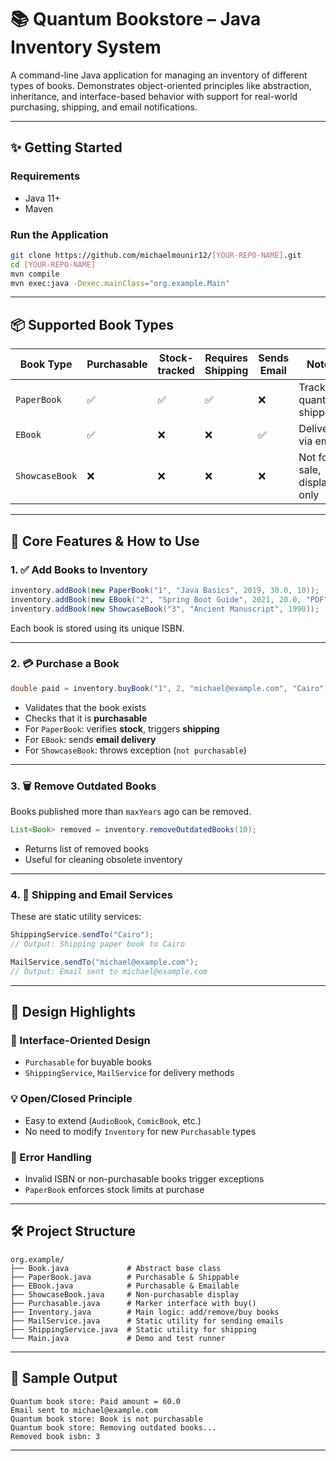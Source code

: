 # 📚 Quantum Bookstore – Java Inventory System

A command-line Java application for managing an inventory of different types of books. Demonstrates object-oriented principles like abstraction, inheritance, and interface-based behavior with support for real-world purchasing, shipping, and email notifications.

---

## ✨ Getting Started

### Requirements

* Java 11+
* Maven

### Run the Application

```bash
git clone https://github.com/michaelmounir12/[YOUR-REPO-NAME].git
cd [YOUR-REPO-NAME]
mvn compile
mvn exec:java -Dexec.mainClass="org.example.Main"
```

---

## 📦 Supported Book Types

| Book Type      | Purchasable | Stock-tracked | Requires Shipping | Sends Email | Notes                      |
| -------------- | ----------- | ------------- | ----------------- | ----------- | -------------------------- |
| `PaperBook`    | ✅           | ✅             | ✅                 | ❌           | Tracks quantity, shipped   |
| `EBook`        | ✅           | ❌             | ❌                 | ✅           | Delivered via email        |
| `ShowcaseBook` | ❌           | ❌             | ❌                 | ❌           | Not for sale, display only |

---

## 🤩 Core Features & How to Use

### 1. ✅ Add Books to Inventory

```java
inventory.addBook(new PaperBook("1", "Java Basics", 2019, 30.0, 10));
inventory.addBook(new EBook("2", "Spring Boot Guide", 2021, 20.0, "PDF"));
inventory.addBook(new ShowcaseBook("3", "Ancient Manuscript", 1990));
```

Each book is stored using its unique ISBN.

---

### 2. 💳 Purchase a Book

```java
double paid = inventory.buyBook("1", 2, "michael@example.com", "Cairo");
```

* Validates that the book exists
* Checks that it is **purchasable**
* For `PaperBook`: verifies **stock**, triggers **shipping**
* For `EBook`: sends **email delivery**
* For `ShowcaseBook`: throws exception (`not purchasable`)

---

### 3. 🗑️ Remove Outdated Books

Books published more than `maxYears` ago can be removed.

```java
List<Book> removed = inventory.removeOutdatedBooks(10);
```

* Returns list of removed books
* Useful for cleaning obsolete inventory

---

### 4. 🛄 Shipping and Email Services

These are static utility services:

```java
ShippingService.sendTo("Cairo");
// Output: Shipping paper book to Cairo

MailService.sendTo("michael@example.com");
// Output: Email sent to michael@example.com
```

---

## 🫠 Design Highlights

### 🔄 Interface-Oriented Design

* `Purchasable` for buyable books
* `ShippingService`, `MailService` for delivery methods

### 💡 Open/Closed Principle

* Easy to extend (`AudioBook`, `ComicBook`, etc.)
* No need to modify `Inventory` for new `Purchasable` types

### 🧪 Error Handling

* Invalid ISBN or non-purchasable books trigger exceptions
* `PaperBook` enforces stock limits at purchase

---

## 🛠️ Project Structure

```
org.example/
├── Book.java             # Abstract base class
├── PaperBook.java        # Purchasable & Shippable
├── EBook.java            # Purchasable & Emailable
├── ShowcaseBook.java     # Non-purchasable display
├── Purchasable.java      # Marker interface with buy()
├── Inventory.java        # Main logic: add/remove/buy books
├── MailService.java      # Static utility for sending emails
├── ShippingService.java  # Static utility for shipping
└── Main.java             # Demo and test runner
```

---

## 🧪 Sample Output

```
Quantum book store: Paid amount = 60.0
Email sent to michael@example.com
Quantum book store: Book is not purchasable
Quantum book store: Removing outdated books...
Removed book isbn: 3
```

---



